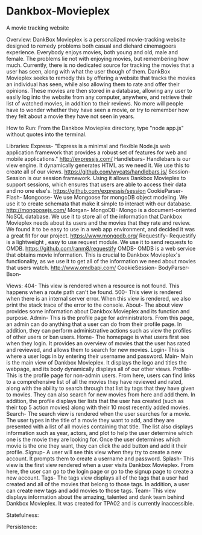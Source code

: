 # Dankbox-Movieplex
A movie tracking website

Overview:
DankBox Movieplex is a personalized movie-tracking website designed to remedy problems both casual and diehard cinemagoers experience. Everybody enjoys movies, both young and old, male and female. The problems lie not with enjoying movies, but remembering how much. Currently, there is no dedicated source for tracking the movies that a user has seen, along with what the user though of them. DankBox Movieplex seeks to remedy this by offering a website that tracks the movies an individual has seen, while also allowing them to rate and offer their opinions. These movies are then stored in a database, allowing any user to easily log into the website from any computer, anywhere, and retrieve their list of watched movies, in addition to their reviews. No more will people have to wonder whether they have seen a movie, or try to remember how they felt about a movie they have not seen in years.

How to Run:
From the Dankbox Movieplex directory, type "node app.js" without quotes into the terminal.

Libraries:
Express- "Express is a minimal and flexible Node.js web application framework that provides a robust set of features for web and mobile applications." http://expressjs.com/
Handlebars- Handlebars is our view engine. It dynamically generates HTML as we need it. We use this to create all of our views. https://github.com/wycats/handlebars.js/
Session- Session is our session framework. Using it allows Dankbox Movieplex to support sessions, which ensures that users are able to access their data and no one else's. https://github.com/expressjs/session
CookieParser-
Flash-
Mongoose- We use Mongoose for mongoDB object modeling. We use it to create schemata that make it simple to interact with our database. http://mongoosejs.com/
Morgan-
MongoDB- Mongo is a document-oriented NoSQL database. We use it to store all of the information that Dankbox Movieplex needs about its users and the movies that they rate and review. We found it to be easy to use in a web app environment, and decided it was a great fit for our project. https://www.mongodb.org/
Requestify- Requestify is a lightweight , easy to use request module. We use it to send requests to OMDB. https://github.com/ranm8/requestify
OMDB- OMDB is a web service that obtains movie information. This is crucial to Dankbox Movieplex's functionality, as we use it to get all of the information we need about movies that users watch. http://www.omdbapi.com/
CookieSession-
BodyParser-
Bson-

Views:
404- This view is rendered when a resource is not found. This happens when a route path can't be found.
500- This view is rendered when there is an internal server error. When this view is rendered, we also print the stack trace of the error to the console.
About- The about view provides some information about Dankbox Movieplex and its function and purpose. 
Admin- This is the profile page for administrators. From this page, an admin can do anything that a user can do from their profile page. In addition, they can perform administrative actions such as view the profiles of other users or ban users.
Home- The homepage is what users first see when they login. It provides an overview of movies that the user has rated and reviewed, and allows them to search for new movies.
Login- This is where a user logs in by entering their username and password.
Main- Main is the main view of Dankbox Movieplex. It displays the logo and titles the webpage, and its body dynamically displays all of our other views.
Profile- This is the profile page for non-admin users. From here, users can find links to a comprehensive list of all the movies they have reviewed and rated, along with the ability to search through that list by tags that they have given to movies. They can also search for new movies from here and add them. In addition, the profile displays tier lists that the user has created (such as their top 5 action movies) along with their 10 most recently added movies.
Search- The search view is rendered when the user searches for a movie. The user types in the title of a movie they want to add, and they are presented with a list of all movies containing that title. The list also displays information such as year, actors, and plot to help the user determine which one is the movie they are looking for. Once the user determines which movie is the one they want, they can click the add button and add it their profile.
Signup- A user will see this view when they try to create a new account. It prompts them to create a username and password.
Splash- This view is the first view rendered when a user visits Dankbox Movieplex. From here, the user can go to the login page or go to the signup page to create a new account.
Tags- The tags view displays all of the tags that a user had created and all of the movies that belong to those tags. In addition, a user can create new tags and add movies to those tags.
Team- This view displays information about the amazing, talented and dank team behind Dankbox Movieplex. It was created for TPA02 and is currently inaccessible.

Statefulness:

Persistence: